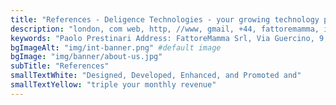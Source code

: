 ```yaml
---
title: "References - Deligence Technologies - your growing technology partner"
description: "london, com web, http, //www, gmail, +44, fattoremamma, info, jtcreative, uk web, uk tel, beautyontrial, enigma-shop, contact, paolo"
keywords: "Paolo Prestinari Address: FattoreMamma Srl, Via Guercino, 9, 20154 Milano, Italia Tel: +39-02-314639 Email: paolo.prestinari [at] fattoremamma.com Web: www.fattoremamma.com James Tredray Address: London, UK Tel: +44 (0)7971 628 217 Email:"
bgImageAlt: "img/int-banner.png" #default image
bgImage: "img/banner/about-us.jpg" 
subTitle: "References"
smallTextWhite: "Designed, Developed, Enhanced, and Promoted and"
smallTextYellow: "triple your monthly revenue"
---
```


